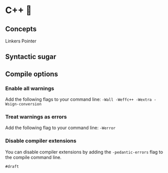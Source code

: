 # C++ 🔫

## Concepts

Linkers
Pointer

## Syntactic sugar

## Compile options

### Enable all warnings

Add the following flags to your command line: `-Wall -Weffc++ -Wextra -Wsign-conversion`

### Treat warnings as errors

Add the following flag to your command line: `-Werror`

### Disable compiler extensions

You can disable compiler extensions by adding the `-pedantic-errors` flag to the compile command line.

`#draft`
